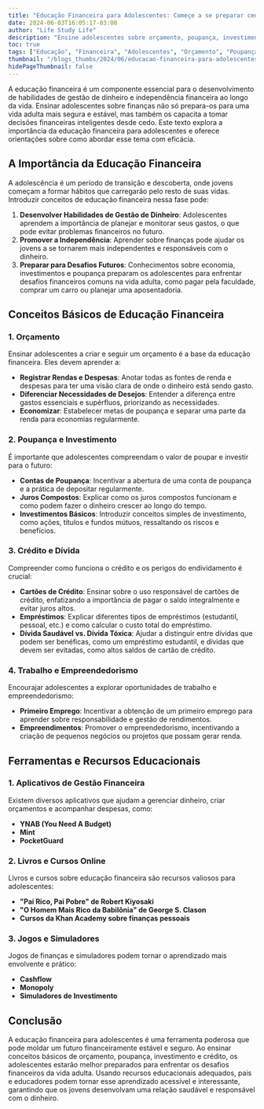 ```yaml
---
title: "Educação Financeira para Adolescentes: Começe a se preparar cedo!"
date: 2024-06-03T16:05:17-03:00
author: "Life Study Life"
description: "Ensine adolescentes sobre orçamento, poupança, investimento e crédito para garantir um futuro financeiro estável e responsável."
toc: true
tags: ["Educação", "Financeira", "Adolescentes", "Orçamento", "Poupança", "Investimento", "Crédito", "Dívida", "Trabalho", "Empreendedorismo", "Recursos", "Aplicativos", "Livros", "Cursos", "Jogos"]
thumbnail: "/blogs_thumbs/2024/06/educacao-financeira-para-adolescentes-comece-a-se-preparar-cedo.jpg"
hidePageThumbnail: false
---
```


A educação financeira é um componente essencial para o desenvolvimento de habilidades de gestão de dinheiro e independência financeira ao longo da vida. Ensinar adolescentes sobre finanças não só prepara-os para uma vida adulta mais segura e estável, mas também os capacita a tomar decisões financeiras inteligentes desde cedo. Este texto explora a importância da educação financeira para adolescentes e oferece orientações sobre como abordar esse tema com eficácia.

## A Importância da Educação Financeira

A adolescência é um período de transição e descoberta, onde jovens começam a formar hábitos que carregarão pelo resto de suas vidas. Introduzir conceitos de educação financeira nessa fase pode:

1. **Desenvolver Habilidades de Gestão de Dinheiro**: Adolescentes aprendem a importância de planejar e monitorar seus gastos, o que pode evitar problemas financeiros no futuro.
2. **Promover a Independência**: Aprender sobre finanças pode ajudar os jovens a se tornarem mais independentes e responsáveis com o dinheiro.
3. **Preparar para Desafios Futuros**: Conhecimentos sobre economia, investimentos e poupança preparam os adolescentes para enfrentar desafios financeiros comuns na vida adulta, como pagar pela faculdade, comprar um carro ou planejar uma aposentadoria.

## Conceitos Básicos de Educação Financeira

### 1. Orçamento

Ensinar adolescentes a criar e seguir um orçamento é a base da educação financeira. Eles devem aprender a:

- **Registrar Rendas e Despesas**: Anotar todas as fontes de renda e despesas para ter uma visão clara de onde o dinheiro está sendo gasto.
- **Diferenciar Necessidades de Desejos**: Entender a diferença entre gastos essenciais e supérfluos, priorizando as necessidades.
- **Economizar**: Estabelecer metas de poupança e separar uma parte da renda para economias regularmente.

### 2. Poupança e Investimento

É importante que adolescentes compreendam o valor de poupar e investir para o futuro:

- **Contas de Poupança**: Incentivar a abertura de uma conta de poupança e a prática de depositar regularmente.
- **Juros Compostos**: Explicar como os juros compostos funcionam e como podem fazer o dinheiro crescer ao longo do tempo.
- **Investimentos Básicos**: Introduzir conceitos simples de investimento, como ações, títulos e fundos mútuos, ressaltando os riscos e benefícios.

### 3. Crédito e Dívida

Compreender como funciona o crédito e os perigos do endividamento é crucial:

- **Cartões de Crédito**: Ensinar sobre o uso responsável de cartões de crédito, enfatizando a importância de pagar o saldo integralmente e evitar juros altos.
- **Empréstimos**: Explicar diferentes tipos de empréstimos (estudantil, pessoal, etc.) e como calcular o custo total do empréstimo.
- **Dívida Saudável vs. Dívida Tóxica**: Ajudar a distinguir entre dívidas que podem ser benéficas, como um empréstimo estudantil, e dívidas que devem ser evitadas, como altos saldos de cartão de crédito.

### 4. Trabalho e Empreendedorismo

Encourajar adolescentes a explorar oportunidades de trabalho e empreendedorismo:

- **Primeiro Emprego**: Incentivar a obtenção de um primeiro emprego para aprender sobre responsabilidade e gestão de rendimentos.
- **Empreendimentos**: Promover o empreendedorismo, incentivando a criação de pequenos negócios ou projetos que possam gerar renda.

## Ferramentas e Recursos Educacionais

### 1. Aplicativos de Gestão Financeira

Existem diversos aplicativos que ajudam a gerenciar dinheiro, criar orçamentos e acompanhar despesas, como:

- **YNAB (You Need A Budget)**
- **Mint**
- **PocketGuard**

### 2. Livros e Cursos Online

Livros e cursos sobre educação financeira são recursos valiosos para adolescentes:

- **"Pai Rico, Pai Pobre" de Robert Kiyosaki**
- **"O Homem Mais Rico da Babilônia" de George S. Clason**
- **Cursos da Khan Academy sobre finanças pessoais**

### 3. Jogos e Simuladores

Jogos de finanças e simuladores podem tornar o aprendizado mais envolvente e prático:

- **Cashflow**
- **Monopoly**
- **Simuladores de Investimento**

## Conclusão

A educação financeira para adolescentes é uma ferramenta poderosa que pode moldar um futuro financeiramente estável e seguro. Ao ensinar conceitos básicos de orçamento, poupança, investimento e crédito, os adolescentes estarão melhor preparados para enfrentar os desafios financeiros da vida adulta. Usando recursos educacionais adequados, pais e educadores podem tornar esse aprendizado acessível e interessante, garantindo que os jovens desenvolvam uma relação saudável e responsável com o dinheiro.